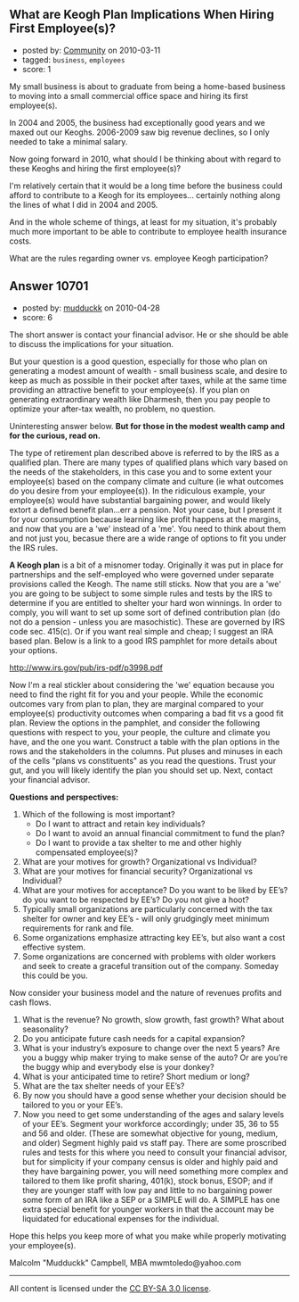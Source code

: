 ## What are Keogh Plan Implications When Hiring First Employee(s)?

- posted by: [Community](https://stackexchange.com/users/-1/-1-community) on 2010-03-11
- tagged: `business`, `employees`
- score: 1

My small business is about to graduate from being a home-based business to moving into a small commercial office space and hiring its first employee(s).

In 2004 and 2005, the business had exceptionally good years and we maxed out our Keoghs. 2006-2009 saw big revenue declines, so I only needed to take a minimal salary.

Now going forward in 2010, what should I be thinking about with regard to these Keoghs and hiring the first employee(s)?

I'm relatively certain that it would be a long time before the business could afford to contribute to a Keogh for its employees... certainly nothing along the lines of what I did in 2004 and 2005.

And in the whole scheme of things, at least for my situation, it's probably much more important to be able to contribute to employee health insurance costs.

What are the rules regarding owner vs. employee Keogh participation? 


## Answer 10701

- posted by: [mudduckk](https://stackexchange.com/users/-1/3226-mudduckk) on 2010-04-28
- score: 6

<p>The short answer is contact your financial advisor.  He or she should be able to discuss the implications for your situation.</p>

<p>But your question is a good question, especially for those who plan on generating a modest amount of wealth - small business scale, and desire to keep as much as possible in their pocket after taxes, while at the same time providing an attractive benefit to your employee(s).  If you plan on generating extraordinary wealth like Dharmesh, then you pay people to optimize your after-tax wealth, no problem, no question.  </p>

<p>Uninteresting  answer below. <strong>But for those in the modest wealth camp and for the curious, read on.</strong></p>

<p>The type of retirement plan described above is referred to by the IRS as a qualified plan.  There are many types of qualified plans which vary based on the needs of the stakeholders, in this case you and to some extent your employee(s) based on the company climate and culture (ie what outcomes do you desire from your employee(s)).  In the ridiculous example, your employee(s) would have substantial bargaining power, and would likely extort a defined benefit plan...err a pension.  Not your case, but I present it for your consumption because learning like profit happens at the margins, and now that you are a 'we' instead of a 'me'.  You need to think about them and not just you, becasue there are a wide range of options to fit you under the IRS rules.</p>

<p><strong>A Keogh plan</strong> is a bit of a misnomer today.  Originally it was put in place for partnerships and the self-employed who were governed under separate provisions called the Keogh.  The name still sticks.  Now that you are a 'we' you are going to be subject to some simple rules and tests by the IRS to determine if you are entitled to shelter your hard won winnings.  In order to comply, you will want to set up some sort of defined contribution plan (do not do a pension - unless you are masochistic).  These are governed by IRS code sec. 415(c).  Or if you want real simple and cheap; I suggest an IRA based plan.  Below is a link to a good IRS pamphlet for more details about your options.</p>

<p><a href="http://www.irs.gov/pub/irs-pdf/p3998.pdf" rel="nofollow">http://www.irs.gov/pub/irs-pdf/p3998.pdf</a></p>

<p>Now I'm a real stickler about considering  the 'we' equation because you need to find the right fit for you and your people.  While the economic outcomes vary from plan to plan, they are marginal compared to your employee(s) productivity outcomes when comparing a bad fit vs a good fit plan.  Review the options in the pamphlet, and consider the following questions with respect to you, your people, the culture and climate you have, and the one you want.  Construct a table with the plan options in the rows and the stakeholders in the columns.  Put pluses and minuses in each of the cells "plans vs constituents" as you read the questions.  Trust your gut, and you will likely identify the plan you should set up.  Next, contact your financial advisor.</p>

<p><strong>Questions and perspectives:</strong></p>

<ol>
<li>Which of the following is most important?
<ul>
<li>Do I want to attract and retain key individuals?</li>
<li>Do I want to avoid an annual financial commitment to fund the plan?</li>
<li>Do I want to provide a tax shelter to me and other highly compensated employee(s)?</li>
</ul></li>
<li>What are your motives for growth?  Organizational vs Individual?</li>
<li>What are your motives for financial security? Organizational vs Individual?</li>
<li>What are your motives for acceptance? Do you want to be liked by EE’s? do you want to be respected by EE’s?  Do you not give a hoot?</li>
<li>Typically small organizations are particularly concerned with the tax shelter for owner and key EE’s - will only grudgingly meet minimum requirements for rank and file.</li>
<li>Some organizations emphasize attracting key EE’s, but also want a cost effective system.</li>
<li>Some organizations are concerned with problems with older workers and seek to create a graceful transition out of the company. Someday this could be you.</li>
</ol>

<p>Now consider your business model and the nature of revenues profits and cash flows.</p>

<ol>
<li>What is the revenue? No growth, slow growth, fast growth?  What about seasonality?</li>
<li>Do you anticipate future cash needs for a capital expansion?</li>
<li>What is your industry’s exposure to change over the next 5 years?  Are you a buggy whip maker trying to make sense of the auto? Or are you’re the buggy whip and everybody else is your donkey?</li>
<li>What is your anticipated time to retire? Short medium or long?</li>
<li>What are the tax shelter needs of your EE’s?</li>
<li>By now you should have a good sense whether your decision should be tailored to you or your EE’s.</li>
<li>Now you need to get some understanding of the ages and salary levels of your EE’s.  Segment your workforce accordingly; under 35, 36 to 55 and 56 and older. (These are somewhat objective for young, medium, and older)  Segment highly paid vs staff pay.  There are some proscribed rules and tests for this where you need to consult your financial advisor, but for simplicity if your company census is older and highly paid and they have bargaining power, you will need something more complex and tailored to them like profit sharing, 401(k), stock bonus, ESOP; and if they are younger staff with low pay and  little to no bargaining power some form of an IRA like a SEP or a SIMPLE will do.  A SIMPLE has one extra special benefit for younger workers in that the account may be liquidated for educational expenses for the individual.</li>
</ol>

<p>Hope this helps you keep more of what you make while properly motivating your employee(s).</p>

<p>Malcolm "Mudduckk" Campbell, MBA
mwmtoledo@yahoo.com</p>




---

All content is licensed under the [CC BY-SA 3.0 license](https://creativecommons.org/licenses/by-sa/3.0/).
